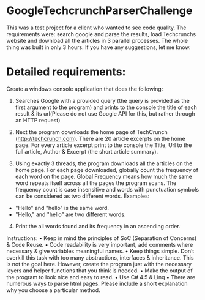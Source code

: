 # GoogleTechcrunchParserChallenge
This was a test project for a client who wanted to see code quality. The requirements were: search google and parse the results, load Techcrunchs website and download all the articles in 3 parallel processes. 
The whole thing was built in only 3 hours. If you have any suggestions, let me know.

Detailed requirements:
======================

Create a windows console application that does the following:

1) Searches Google with a provided query (the query is provided as the first argument to the program) and prints to the console the title of each result & its url(Please do not use Google API for this, but rather through an HTTP request) 

2) Next the program downloads the home page of TechCrunch (http://techcrunch.com). There are 20 article excerpts on the home page. For every article excerpt print to the console the Title, Url to the full article, Author & Excerpt (the short article summary).

3) Using exactly 3 threads, the program downloads all the articles on the home page. For each page downloaded, globally count the frequency of each word on the page.
Global Frequency means how much the same word repeats itself across all the pages the program scans. The frequency count is case insensitive and words with punctuation symbols can be considered as two different words. 
Examples:
- "Hello" and "hello" is the same word. 
- "Hello," and "hello" are two different words.

4) Print the all words found and its frequency in an ascending order.

Instructions:
•	Keep in mind the principles of SoC (Separation of Concerns) & Code Reuse.
•	Code readability is very important, add comments where necessary & give variables meaningful names.
•	Keep things simple. Don’t overkill this task with too many abstractions, interfaces & inheritance. This is not the goal here. However, create the program just with the necessary layers and helper functions that you think is needed.
•	Make the output of the program to look nice and easy to read.
•	Use C# 4.5 & Linq
•	There are numerous ways to parse html pages. Please include a short explanation why you choose a particular method.
